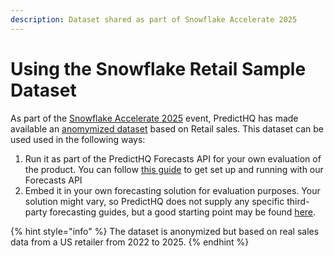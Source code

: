 ```yaml
---
description: Dataset shared as part of Snowflake Accelerate 2025
---
```


# Using the Snowflake Retail Sample Dataset

As part of the [Snowflake Accelerate 2025](https://www.google.com/url?q=https://www.snowflake.com/accelerate/apac/retail/?utm_source%3Dpredicthq%26utm_medium%3Dpartner%26utm_campaign%3Dsocial-predicthq\&source=gmail-imap\&ust=1745394050000000\&usg=AOvVaw3S3A9ps1U-APwIW77XtTOu) event, PredictHQ has made available an [anomymized dataset](https://app.snowflake.com/marketplace/listing/GZSTZ3TGTNLSS) based on Retail sales. This dataset can be used used in the following ways:

1. Run it as part of the PredictHQ Forecasts API for your own evaluation of the product. You can follow [this guide](forecasts-api-guides/) to get set up and running with our Forecasts API
2. Embed it in your own forecasting solution for evaluation purposes. Your solution might vary, so PredictHQ does not supply any specific third-party forecasting guides, but a good starting point may be found [here](../tutorials-by-use-case/automated-demand-forecasting-with-ml-models.md).

{% hint style="info" %}
The dataset is anonymized but based on real sales data from a US retailer from 2022 to 2025.
{% endhint %}

